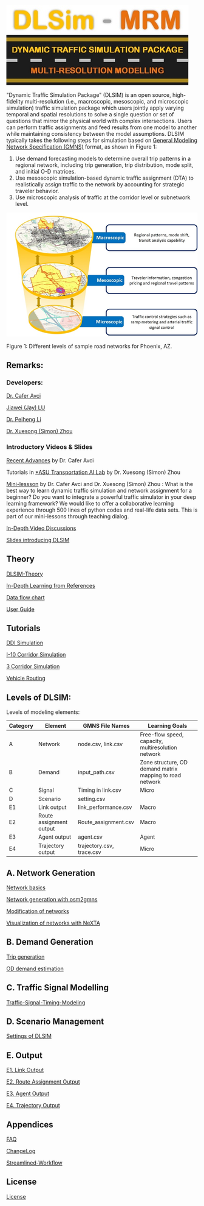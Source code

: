 ![alt text](https://github.com/asu-trans-ai-lab/DLSim/blob/main/media/DLSIM_Logo_4.jpg)

"Dynamic Traffic Simulation Package" (DLSIM) is an open source, high-fidelity multi-resolution (i.e., macroscopic, mesoscopic, and microscopic simulation) traffic simulation package which users jointly apply varying temporal and spatial resolutions to solve a single question or set of questions that mirror the physical world with complex intersections. Users can perform traffic assignments and feed results from one model to another while maintaining consistency between the model assumptions. DLSIM typically takes the following steps for simulation based on [General Modeling Network Specification (GMNS)](https://github.com/zephyr-data-specs/GMNS) format, as shown in Figure 1:
1.	Use demand forecasting models to determine overall trip patterns in a regional network, including trip generation, trip distribution, mode split, and initial O-D matrices.
2.	Use mesoscopic simulation-based dynamic traffic assignment (DTA) to realistically assign traffic to the network by accounting for strategic traveler behavior. 
3.	Use microscopic analysis of traffic at the corridor level or subnetwork level.

![alt text](https://github.com/asu-trans-ai-lab/DLSim/blob/main/media/Multiresolution2.jpg)

Figure 1: Different levels of sample road networks for Phoenix, AZ.


## Remarks:

### Developers:

[Dr. Cafer Avci](https://github.com/caferavci)

[Jiawei (Jay) LU](https://github.com/jiawlu)

[Dr. Peiheng Li](https://github.com/jdlph/Path4GMNS)

[Dr. Xuesong (Simon) Zhou](https://github.com/xzhou99)

### Introductory Videos & Slides

[Recent Advances](https://www.youtube.com/watch?v=dj6c6h4mWfI) by Dr. Cafer Avci

Tutorials in [*ASU Transportation AI Lab](https://www.youtube.com/channel/UCpwXRD0kEkR5iQ77iCXCNuQ/videos) by Dr. Xuesong (Simon) Zhou

[Mini-lessson](https://www.youtube.com/watch?v=rorZAhNNOf0&feature=youtu.be) by Dr. Cafer Avci and Dr. Xuesong (Simon) Zhou : What is the best way to learn dynamic traffic simulation and network assignment for a beginner? Do you want to integrate a powerful traffic simulator in your deep learning framework? We would like to offer a collaborative learning experience through 500 lines of python codes and real-life data sets. This is part of our mini-lessons through teaching dialog.

[In-Depth Video Discussions]()

[Slides introducing DLSIM]()

## Theory
[DLSIM-Theory](https://github.com/asu-trans-ai-lab/DLSim/wiki/DLSIM-Theory)

[In-Depth Learning from References](https://github.com/asu-trans-ai-lab/DLSim/wiki/References)

[Data flow chart](https://github.com/asu-trans-ai-lab/DLSim/wiki/data-flow-chart)

[User Guide](https://github.com/asu-trans-ai-lab/DLSim/wiki/User-Guide)

## Tutorials

[DDI Simulation](https://github.com/asu-trans-ai-lab/DLSim/wiki/DDI-tutorial )

[I-10 Corridor Simulation](https://github.com/asu-trans-ai-lab/DLSim/wiki/I10-corridor)

[3 Corridor Simulation](https://github.com/asu-trans-ai-lab/DLSim/wiki/3-corridor)

[Vehicle Routing](https://github.com/asu-trans-ai-lab/DLSim/wiki/vehicle-routing)

## Levels of DLSIM:
Levels of modeling elements:


|Category | Element | GMNS File Names | Learning Goals |
| --- | --- | --- | --- |
| A | Network | node.csv, link.csv | Free-flow speed, capacity, multiresolution network  |
| B | Demand | input_path.csv | Zone structure, OD demand matrix mapping to road network  |
| C | Signal | Timing in link.csv | Micro |
| D | Scenario | setting.csv |  |
| E1 | Link output | link_performance.csv | Macro |
| E2 | Route assignment output | Route_assignment.csv | Macro|
| E3 | Agent output | agent.csv | Agent |
| E4 | Trajectory output | trajectory.csv, trace.csv | Micro |


## A. Network Generation

[Network basics](https://github.com/asu-trans-ai-lab/DLSim/wiki/network-basics)

[Network generation with osm2gmns](https://github.com/asu-trans-ai-lab/DLSim/wiki/network-generation)

[Modification of networks](https://github.com/asu-trans-ai-lab/DLSim/wiki/network-modification)

[Visualization of networks with NeXTA](https://github.com/asu-trans-ai-lab/DLSim/wiki/network-visualization)

## B. Demand Generation

[Trip generation](https://github.com/asu-trans-ai-lab/DLSim/wiki/trip-generation)

[OD demand estimation](https://github.com/asu-trans-ai-lab/DLSim/wiki/OD-demand-estimation)

## C. Traffic Signal Modelling

[Traffic-Signal-Timing-Modeling](https://github.com/asu-trans-ai-lab/DLSim/wiki/Traffic-Signal-Timing-Modeling)

## D. Scenario Management

[Settings of DLSIM](https://github.com/asu-trans-ai-lab/DLSim/wiki/Settings)

## E. Output

[E1. Link Output](https://github.com/asu-trans-ai-lab/DLSim/wiki/link-output)

[E2. Route Assignment Output](https://github.com/asu-trans-ai-lab/DLSim/wiki/route-assignment-output)

[E3. Agent Output](https://github.com/asu-trans-ai-lab/DLSim/wiki/agent-output)

[E4. Trajectory Output](https://github.com/asu-trans-ai-lab/DLSim/wiki/trajectory-output )

## Appendices

[FAQ](https://github.com/asu-trans-ai-lab/DLSim/wiki/Frequently-Asked-Questions)

[ChangeLog](https://github.com/asu-trans-ai-lab/DLSim/wiki/ChangeLog)

[Streamlined-Workflow](https://github.com/asu-trans-ai-lab/DLSim/wiki/Streamlined-Workflow)

## License
[License](https://github.com/asu-trans-ai-lab/DLSim)
